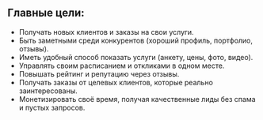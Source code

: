 ## Главные цели:

- Получать новых клиентов и заказы на свои услуги.
- Быть заметными среди конкурентов (хороший профиль, портфолио, отзывы).
- Иметь удобный способ показать услуги (анкету, цены, фото, видео).
- Управлять своим расписанием и откликами в одном месте.
- Повышать рейтинг и репутацию через отзывы.
- Получать заказы от целевых клиентов, которые реально заинтересованы.
- Монетизировать своё время, получая качественные лиды без спама и пустых запросов.